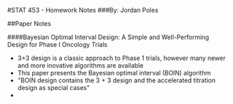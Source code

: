 #STAT 453 - Homework Notes
###By: Jordan Poles

##Paper Notes

####Bayesian Optimal Interval Design: A Simple and Well-Performing Design for Phase I Oncology Trials

- 3+3 design is a classic approach to Phase 1 trials, however many newer and more inovative algorithms are available
- This paper presents the Bayesian optimal interval (BOIN) algorithm
- "BOIN design contains the 3 + 3 design and the accelerated titration design as special cases"
- 
